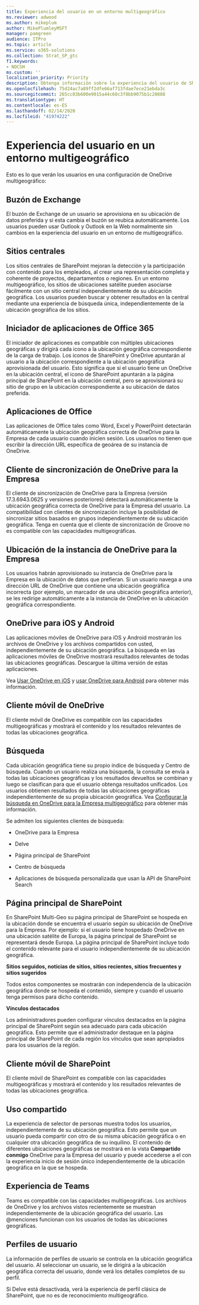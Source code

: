 ```yaml
---
title: Experiencia del usuario en un entorno multigeográfico
ms.reviewer: adwood
ms.author: mikeplum
author: MikePlumleyMSFT
manager: pamgreen
audience: ITPro
ms.topic: article
ms.service: o365-solutions
ms.collection: Strat_SP_gtc
f1.keywords:
- NOCSH
ms.custom: ''
localization_priority: Priority
description: Obtenga información sobre la experiencia del usuario de SharePoint, OneDrive y Exchange en un entorno multigeográfico.
ms.openlocfilehash: 75d24ac7a89ff2dfe66af713fdae7ece21ebda3c
ms.sourcegitcommit: 265cc03b600e9015a44c60c3f8bb9075b1c20888
ms.translationtype: HT
ms.contentlocale: es-ES
ms.lasthandoff: 02/14/2020
ms.locfileid: "41974222"
---
```

# <a name="user-experience-in-a-multi-geo-environment"></a>Experiencia del usuario en un entorno multigeográfico

Esto es lo que verán los usuarios en una configuración de OneDrive multigeográfico:

## <a name="exchange-mailbox"></a>Buzón de Exchange

El buzón de Exchange de un usuario se aprovisiona en su ubicación de datos preferida y si esta cambia el buzón se reubica automáticamente. Los usuarios pueden usar Outlook y Outlook en la Web normalmente sin cambios en la experiencia del usuario en un entorno de multigeográfico.

## <a name="hub-sites"></a>Sitios centrales

Los sitios centrales de SharePoint mejoran la detección y la participación con contenido para los empleados, al crear una representación completa y coherente de proyectos, departamentos o regiones. En un entorno multigeográfico, los sitios de ubicaciones satélite pueden asociarse fácilmente con un sitio central independientemente de su ubicación geográfica. Los usuarios pueden buscar y obtener resultados en la central mediante una experiencia de búsqueda única, independientemente de la ubicación geográfica de los sitios.

## <a name="office-365-app-launcher"></a>Iniciador de aplicaciones de Office 365

El iniciador de aplicaciones es compatible con múltiples ubicaciones geográficas y dirigirá cada icono a la ubicación geográfica correspondiente de la carga de trabajo. Los iconos de SharePoint y OneDrive apuntarán al usuario a la ubicación correspondiente a la ubicación geográfica aprovisionada del usuario. Esto significa que si el usuario tiene un OneDrive en la ubicación central, el icono de SharePoint apuntarán a la página principal de SharePoint en la ubicación central, pero se aprovisionará su sitio de grupo en la ubicación correspondiente a su ubicación de datos preferida. 

## <a name="office-applications"></a>Aplicaciones de Office

Las aplicaciones de Office tales como Word, Excel y PowerPoint detectarán automáticamente la ubicación geográfica correcta de OneDrive para la Empresa de cada usuario cuando inicien sesión. Los usuarios no tienen que escribir la dirección URL específica de geoárea de su instancia de OneDrive.

## <a name="onedrive-for-business-sync-client"></a>Cliente de sincronización de OneDrive para la Empresa

El cliente de sincronización de OneDrive para la Empresa (versión 17.3.6943.0625 y versiones posteriores) detectará automáticamente la ubicación geográfica correcta de OneDrive para la Empresa del usuario. La compatibilidad con clientes de sincronización incluye la posibilidad de sincronizar sitios basados en grupos independientemente de su ubicación geográfica. Tenga en cuenta que el cliente de sincronización de Groove no es compatible con las capacidades multigeográficas. 

## <a name="onedrive-for-business-location"></a>Ubicación de la instancia de OneDrive para la Empresa

Los usuarios habrán aprovisionado su instancia de OneDrive para la Empresa en la ubicación de datos que prefieran. Si un usuario navega a una dirección URL de OneDrive que contiene una ubicación geográfica incorrecta (por ejemplo, un marcador de una ubicación geográfica anterior), se les redirige automáticamente a la instancia de OneDrive en la ubicación geográfica correspondiente.

## <a name="onedrive-ios-and-android"></a>OneDrive para iOS y Android 

Las aplicaciones móviles de OneDrive para iOS y Android mostrarán los archivos de OneDrive y los archivos compartidos con usted, independientemente de su ubicación geográfica. La búsqueda en las aplicaciones móviles de OneDrive mostrará resultados relevantes de todas las ubicaciones geográficas. Descargue la última versión de estas aplicaciones.

Vea [Usar OneDrive en iOS](https://support.office.com/article/08d5c5b2-ccc6-40eb-a244-fe3597a3c247) y [usar OneDrive para Android](https://support.office.com/article/eee1d31c-792d-41d4-8132-f9621b39eb36) para obtener más información.

## <a name="onedrive-mobile-client"></a>Cliente móvil de OneDrive 

El cliente móvil de OneDrive es compatible con las capacidades multigeográficas y mostrará el contenido y los resultados relevantes de todas las ubicaciones geográfica.

## <a name="search"></a>Búsqueda

Cada ubicación geográfica tiene su propio índice de búsqueda y Centro de búsqueda. Cuando un usuario realiza una búsqueda, la consulta se envía a todas las ubicaciones geográficas y los resultados devueltos se combinan y luego se clasifican para que el usuario obtenga resultados unificados. Los usuarios obtienen resultados de todas las ubicaciones geográficas independientemente de su propia ubicación geográfica. Vea [Configurar la búsqueda en OneDrive para la Empresa multigeográfico](configure-search-for-multi-geo.md) para obtener más información.

Se admiten los siguientes clientes de búsqueda:

-   OneDrive para la Empresa

-   Delve

-   Página principal de SharePoint

-   Centro de búsqueda

-   Aplicaciones de búsqueda personalizada que usan la API de SharePoint Search

## <a name="sharepoint-home"></a>Página principal de SharePoint 

En SharePoint Multi-Geo su página principal de SharePoint se hospeda en la ubicación donde se encuentra el usuario según su ubicación de OneDrive para la Empresa. Por ejemplo: si el usuario tiene hospedado OneDrive en una ubicación satélite de Europa, la página principal de SharePoint se representará desde Europa. La página principal de SharePoint incluye todo el contenido relevante para el usuario independientemente de su ubicación geográfica. 

**Sitios seguidos, noticias de sitios, sitios recientes, sitios frecuentes y sitios sugeridos**

Todos estos componentes se mostrarán con independencia de la ubicación geográfica donde se hospeda el contenido, siempre y cuando el usuario tenga permisos para dicho contenido. 

**Vínculos destacados**

Los administradores pueden configurar vínculos destacados en la página principal de SharePoint según sea adecuado para cada ubicación geográfica. Esto permite que el administrador destaque en la página principal de SharePoint de cada región los vínculos que sean apropiados para los usuarios de la región. 

## <a name="sharepoint-mobile-client"></a>Cliente móvil de SharePoint 

El cliente móvil de SharePoint es compatible con las capacidades multigeográficas y mostrará el contenido y los resultados relevantes de todas las ubicaciones geográfica.

## <a name="sharing"></a>Uso compartido

La experiencia de selector de personas muestra todos los usuarios, independientemente de su ubicación geográfica. Esto permite que un usuario pueda compartir con otro de su misma ubicación geográfica o en cualquier otra ubicación geográfica de su inquilino. El contenido de diferentes ubicaciones geográficas se mostrará en la vista **Compartido conmigo** OneDrive para la Empresa del usuario y puede accederse a el con la experiencia inicio de sesión único independientemente de la ubicación geográfica en la que se hospeda.

## <a name="teams-experience"></a>Experiencia de Teams

Teams es compatible con las capacidades multigeográficas. Los archivos de OneDrive y los archivos vistos recientemente se muestran independientemente de la ubicación geográfica del usuario. Las @menciones funcionan con los usuarios de todas las ubicaciones geográficas.

## <a name="user-profiles"></a>Perfiles de usuario

La información de perfiles de usuario se controla en la ubicación geográfica del usuario. Al seleccionar un usuario, se le dirigirá a la ubicación geográfica correcta del usuario, donde verá los detalles completos de su perfil.

Si Delve está desactivada, verá la experiencia de perfil clásica de SharePoint, que no es de reconocimiento multigeográfico.


